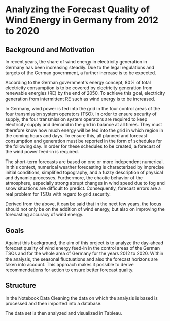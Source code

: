 # Analyzing the Forecast Quality of Wind Energy in Germany from 2012 to 2020

 
## Background and Motivation 

In recent years, the share of wind energy in electricity generation in Germany has been increasing steadily.  Due to the legal regulations and targets of the German government, a further increase is to be expected.  

According to the German government's energy concept, 80% of total electricity consumption is to be covered by electricity generation from renewable energies (RE) by the end of 2050. To achieve this goal, electricity generation from intermittent RE such as wind energy is to be increased. 

In Germany, wind power is fed into the grid in the four control areas of the four transmission system operators (TSO).
In order to ensure security of supply, the four transmission system operators are required to keep electricity supply and demand in the grid in balance at all times. They must therefore know how much energy will be fed into the grid in which region in the coming hours and days. To ensure this, all planned and forecast consumption and generation must be reported in the form of schedules for the following day. In order for these schedules to be created, a forecast of the wind power feed-in is required. 

The short-term forecasts are based on one or more independent numerical. In this context, numerical weather forecasting is characterized by imprecise initial conditions, simplified topography, and a fuzzy description of physical and dynamic processes. Furthermore, the chaotic behavior of the atmosphere, especially strong abrupt changes in wind speed due to fog and snow situations are difficult to predict. Consequently, forecast errors are a real problem for TSOs with regard to grid security.

Derived from the above, it can be said that in the next few years, the focus should not only be on the addition of wind energy, but also on improving the forecasting accuracy of wind energy.

## Goals

Against this background, the aim of this project is to analyze the day-ahead forecast quality of wind energy feed-in in the control areas of the German TSOs and for the whole area of Germany for the years 2012 to 2020. Within the analysis, the seasonal fluctuations and also the forecast horizons are taken into account. This approach makes it possible to derive recommendations for action to ensure better forecast quality. 

## Structure

In the Notebook Data Cleaning the data on which the analysis is based is processed and then imported into a database.

The data set is then analyzed and visualized in Tableau.

